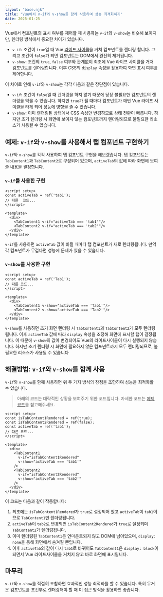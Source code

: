 ```yaml
---
layout: "base.njk"
title: "Vue에서 v-if와 v-show를 함께 사용하여 성능 최적화하기"
date: 2025-01-25
---
```


Vue에서 컴포넌트의 표시 여부를 제어할 때 사용하는 `v-if`와 `v-show`는 비슷해 보이지만, 렌더링 방식에서 중요한 차이가 있습니다.

* `v-if`: 조건이 `true`일 때 Vue [라이프 사이클](https://vuejs.org/guide/essentials/lifecycle.html#lifecycle-diagram)을 거쳐 컴포넌트를 렌더링 합니다. 그리고 조건이 `false`가 되면 컴포넌트는 DOM에서 완전히 제거됩니다.
* `v-show`: 조건의 `true`, `false` 여부와 관계없이 최초에 Vue 라이프 사이클을 거쳐 컴포넌트를 렌더링합니다. 이후 CSS의 `display` 속성을 활용하여 화면 표시 여부를 제어합니다. 

이 차이로 인해 `v-if`와 `v-show`는 각각 다음과 같은 장단점이 있습니다.

* `v-if`: 조건이 `false`일 때 렌더링을 하지 않기 때문에 당장 불필요한 컴포넌트의 렌더링을 막을 수 있습니다. 하지만 `true`가 될 때마다 컴포넌트가 매번 Vue 라이프 사이클을 타게 되어 성능에 영향을 줄 수 있습니다.
* `v-show`: 이미 렌더링된 상태에서 CSS 속성만 변경하므로 상태 전환이 빠릅니다. 하지만 초기 렌더링 시 화면에 보이지 않는 컴포넌트까지 렌더링되므로 불필요한 리소스가 사용될 수 있습니다.

## 예제: `v-if`와 `v-show`를 사용해서 탭 컴포넌트 구현하기
 
`v-if`와 `v-show`를 각각 사용하여 탭 컴포넌트 구현을 해보겠습니다. 탭 컴포넌트는 `TabContent1`과 `TabContent2`로 구성되어 있으며, `activeTab`의 값에 따라 화면에 보여줄 내용을 결정합니다.

### `v-if`를 사용한 구현

```vue
<script setup>
const activeTab = ref('tab1');
// 다른  코드...
</script>

<template>
  <div>
    <TabContent1 v-if="activeTab === 'tab1'"/>
    <TabContent2 v-if="activeTab === 'tab2'"/>
  </div>
</template>
```
`v-if`를 사용하면 `activeTab` 값이 바뀔 때마다 탭 컴포넌트가 새로 렌더링됩니다. 만약 각 컴포넌트가 무겁다면 성능에 문제가 있을 수 있습니다.

### `v-show`를 사용한 구현

```vue
<script setup>
const activeTab = ref('Tab1');
// 다른 코드...
</script>

<template>
  <div>
    <TabContent1 v-show="activeTab === 'Tab1'"/>
    <TabContent2 v-show="activeTab === 'Tab2'"/>
  </div>
</template>
```
`v-show`를 사용하면 초기 화면 렌더링 시 `TabContent1`과 `TabContent2`가 모두 렌더링됩니다. 이후 `activeTab` 값에 따라 `display` 속성을 조정해 화면에 표시할 탭이 결정됩니다. 이 때문에 `v-show`의 값이 변경되어도 Vue의 라이프사이클이 다시 실행되지 않습니다. 하지만 초기 렌더링 시 화면에 필요하지 않은 컴포넌트까지 모두 렌더링되므로, 불필요한 리소스가 사용될 수 있습니다

## 해결방법: `v-if`와 `v-show`를 함께 사용

`v-if`와 `v-show`를 함께 사용하면 위 두 가지 방식의 장점을 조합하여 성능을 최적화할 수 있습니다.

> 아래의 코드는 대략적인 상황을 보여주기 위한 코드입니다. 자세한 코드는 [예제 코드](https://stackblitz.com/~/github.com/Heunsig/combining-v-if-and-v-show)를 참고해주세요. 

```vue
<script setup>
const isTabContent1Rendered = ref(true);
const isTabContent2Rendered = ref(false);
const activeTab = ref('tab1');
// 다른 코드...
</script>

<template>
  <div>
    <TabContent1 
      v-if="isTabContent1Rendered" 
      v-show="activeTab === 'tab1'"
    />
    <TabContent2 
      v-if="isTabContent2Rendered" 
      v-show="activeTab === 'tab2'"
    />
  </div>
</template>
```
이 코드는 다음과 같이 작동합니다:

1. 최초에는 `isTabContent1Rendered`가 `true`로 설정되어 있고 `activeTab`이 `tab1`이므로 `TabContent1`만 렌더링됩니다.
2. `activeTab`이 `tab2`로 변경되면 `isTabContent2Rendered`가 `true`로 설정되며 `TabContent2`가 렌더링됩니다.
3. 이미 렌더링된 `TabContent1`은 언마운트되지 않고 DOM에 남아있으며, `display: none`을 통해 화면에서 숨겨질 뿐입니다.
4. 이후 `activeTab`의 값이 다시 `tab1`로 바뀌어도 `TabContent1`은 `display: block`이 되면서 Vue 라이프사이클을 거치지 않고 바로 화면에 표시됩니다.

## 마무리
`v-if`와 `v-show`를 적절히 조합하면 효과적인 성능 최적화를 할 수 있습니다. 특히 무거운 컴포넌트를 조건부로 렌더링해야 할 때 이 접근 방식을 활용하면 좋습니다.

